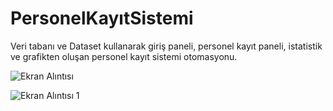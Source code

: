 # PersonelKayıtSistemi
Veri tabanı ve Dataset kullanarak giriş paneli, personel kayıt paneli, istatistik ve grafikten oluşan personel kayıt sistemi otomasyonu.

![Ekran Alıntısı](https://github.com/user-attachments/assets/ccbc6d48-59f4-4470-aa89-3025287f29cd)

![Ekran Alıntısı 1](https://github.com/user-attachments/assets/0eca90fd-69eb-46db-ae18-236add6050c3)
